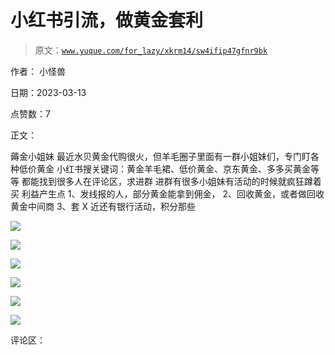 # 小红书引流，做黄金套利

> 原文：[`www.yuque.com/for_lazy/xkrm14/sw4ifip47gfnr9bk`](https://www.yuque.com/for_lazy/xkrm14/sw4ifip47gfnr9bk)

作者： 小怪兽

日期：2023-03-13

点赞数：7

正文：

薅金小姐妹 最近水贝黄金代购很火，但羊毛圈子里面有一群小姐妹们，专门盯各种低价黄金 小红书搜关键词：黄金羊毛裙、低价黄金、京东黄金、多多买黄金等等 都能找到很多人在评论区，求进群 进群有很多小姐妹有活动的时候就疯狂蹲着买 利益产生点 1、发线报的人，部分黄金能拿到佣金， 2、回收黄金，或者做回收黄金中间商 3、套 X 近还有银行活动，积分那些

![](img/a825180732c3f507cadc578225a0e701.png)  

![](img/84a70f9a3b03f69b2e04b7f6457168ff.png)  

![](img/99ed1e5d28e69fe0c7a66a7f73afb2b4.png)  

![](img/f5ad634e679477fb48506fe08f78a016.png)

![](img/bb26fd011eb8a084a7900f4046b0a9a4.png)  

![](img/a8a1f078cde04d4d334e940d0ae9df79.png)  

评论区：



